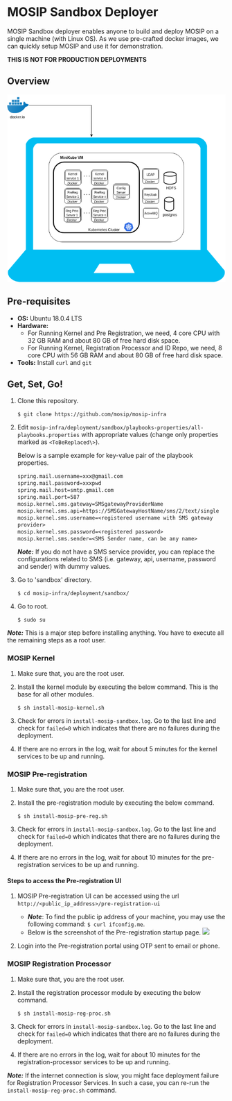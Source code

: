 # MOSIP Sandbox Deployer

MOSIP Sandbox deployer enables anyone to build and deploy MOSIP on a single machine (with Linux OS). As we use pre-crafted docker images, we can quickly setup MOSIP and use it for demonstration.

**THIS IS NOT FOR PRODUCTION DEPLOYMENTS**

## Overview
![](images/sandbox-overview.png)

## Pre-requisites
* **OS:** Ubuntu 18.0.4 LTS
* **Hardware:**
  * For Running Kernel and Pre Registration, we need, 4 core CPU with 32 GB RAM and about 80 GB of free hard disk space.
  * For Running Kernel, Registration Processor and ID Repo, we need, 8 core CPU with 56 GB RAM and about 80 GB of free hard disk space.
* **Tools:** Install `curl` and `git`
      
## Get, Set, Go!
1. Clone this repository.
   ```
   $ git clone https://github.com/mosip/mosip-infra
   ```
1. Edit `mosip-infra/deployment/sandbox/playbooks-properties/all-playbooks.properties` with appropriate values (change only properties marked as `<ToBeReplaced\>`).

   Below is a sample example for key-value pair of the playbook properties.
   ```
   spring.mail.username=xxx@gmail.com
   spring.mail.password=xxxpwd
   spring.mail.host=smtp.gmail.com
   spring.mail.port=587
   mosip.kernel.sms.gateway=SMSgatewayProviderName
   mosip.kernel.sms.api=https://SMSGatewayHostName/sms/2/text/single
   mosip.kernel.sms.username=<registered username with SMS gateway provider>
   mosip.kernel.sms.password=<registered password>
   mosip.kernel.sms.sender=<SMS Sender name, can be any name>
   ```
   **_Note:_** If you do not have a SMS service provider, you can replace the configurations related to SMS (i.e. gateway, api, username, password and sender) with dummy values.
    
1. Go to 'sandbox' directory.
   ```
   $ cd mosip-infra/deployment/sandbox/
   ````
1. Go to root.
   ```
   $ sudo su
   ```
**_Note:_** This is a major step before installing anything. You have to execute all the remaining steps as a root user.

### MOSIP Kernel
1. Make sure that, you are the root user.
1. Install the kernel module by executing the below command. This is the base for all other modules.
    ```
    $ sh install-mosip-kernel.sh
    ```
1. Check for errors in `install-mosip-sandbox.log`. Go to the last line and check for `failed=0` which indicates that there are no failures during the deployment.

1. If there are no errors in the log, wait for about 5 minutes for the kernel services to be up and running. 

### MOSIP Pre-registration 
1. Make sure that, you are the root user.
1. Install the pre-registration module by executing the below command.
    ```
    $ sh install-mosip-pre-reg.sh
    ```    
1. Check for errors in `install-mosip-sandbox.log`. Go to the last line and check for `failed=0` which indicates that there are no failures during the deployment.

1. If there are no errors in the log, wait for about 10 minutes for the pre-registration services to be up and running.

#### Steps to access the Pre-registration UI    
1. MOSIP Pre-registration UI can be accessed using the url `http://<public_ip_address>/pre-registration-ui`
    * **_Note_**:  To find the public ip address of your  machine, you may use the following command: `$ curl ifconfig.me`.    
	* Below is the screenshot of the Pre-registration startup page.
![](images/pre-reg-screenshot.png)

1. Login into the Pre-registration portal using OTP sent to email or phone.

### MOSIP Registration Processor
1. Make sure that, you are the root user.
1. Install the registration processor module by executing the below command.
    ```
    $ sh install-mosip-reg-proc.sh
    ```    
1. Check for errors in `install-mosip-sandbox.log`. Go to the last line and check for `failed=0` which indicates that there are no failures during the deployment.

1. If there are no errors in the log, wait for about 10 minutes for the registration-processor services to be up and running.

  **_Note:_**  If the internet connection is slow, you might face deployment failure for Registration Processor Services. In such a case, you can re-run the `install-mosip-reg-proc.sh` command.
